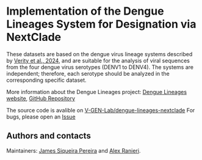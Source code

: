 # Implementation of the Dengue Lineages System for Designation via NextClade

These datasets are based on the dengue virus lineage systems described by [Verity et al., 2024](https://doi.org/10.1101/2024.05.16.24307504), and are suitable for the analysis of viral sequences from the four dengue virus serotypes (DENV1 to DENV4). The systems are independent; therefore, each serotype should be analyzed in the corresponding specific dataset.

More information about the Dengue Lineages project: [Dengue Lineages website](https://dengue-lineages.org/), [GitHub Repository](https://github.com/DENV-lineages)

The source code is avalible on [V-GEN-Lab/dengue-lineages-nextclade](https://github.com/V-GEN-Lab/dengue-lineages-nextclade)
For bugs, please open an [Issue](https://github.com/V-GEN-Lab/dengue-lineages-nextclade/issues)

## Authors and contacts

Maintainers: [James Siqueira Pereira](https://github.com/jamessiqueirap) and [Alex Ranieri](https://github.com/alex-ranieri).
